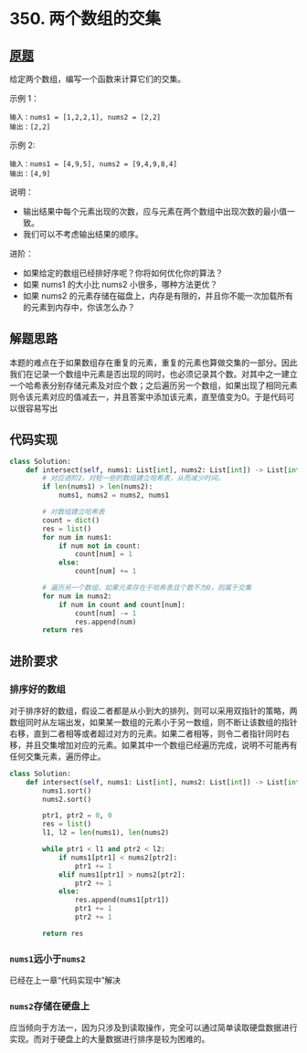 # 350. 两个数组的交集

## [原题](https://leetcode-cn.com/problems/intersection-of-two-arrays-ii)

给定两个数组，编写一个函数来计算它们的交集。

示例 1：

```
输入：nums1 = [1,2,2,1], nums2 = [2,2]
输出：[2,2]
```

示例 2:

```
输入：nums1 = [4,9,5], nums2 = [9,4,9,8,4]
输出：[4,9]
```

说明：

+ 输出结果中每个元素出现的次数，应与元素在两个数组中出现次数的最小值一致。
+ 我们可以不考虑输出结果的顺序。

进阶：

+ 如果给定的数组已经排好序呢？你将如何优化你的算法？
+ 如果 nums1 的大小比 nums2 小很多，哪种方法更优？
+ 如果 nums2 的元素存储在磁盘上，内存是有限的，并且你不能一次加载所有的元素到内存中，你该怎么办？

## 解题思路

本题的难点在于如果数组存在重复的元素，重复的元素也算做交集的一部分。因此我们在记录一个数组中元素是否出现的同时，也必须记录其个数。对其中之一建立一个哈希表分别存储元素及对应个数；之后遍历另一个数组，如果出现了相同元素则令该元素对应的值减去一，并且答案中添加该元素，直至值变为0。于是代码可以很容易写出

## 代码实现

```Python
class Solution:
    def intersect(self, nums1: List[int], nums2: List[int]) -> List[int]:
        # 对应进阶2，对短一些的数组建立哈希表，从而减少时间。
        if len(nums1) > len(nums2):
            nums1, nums2 = nums2, nums1

        # 对数组建立哈希表
        count = dict()
        res = list()
        for num in nums1:
            if num not in count:
                count[num] = 1
            else:
                count[num] += 1

        # 遍历另一个数组，如果元素存在于哈希表且个数不为0，则属于交集
        for num in nums2:
            if num in count and count[num]:
                count[num] -= 1
                res.append(num)
        return res
```

## 进阶要求

### 排序好的数组

对于排序好的数组，假设二者都是从小到大的排列，则可以采用双指针的策略，两数组同时从左端出发，如果某一数组的元素小于另一数组，则不断让该数组的指针右移，直到二者相等或者超过对方的元素。如果二者相等，则令二者指针同时右移，并且交集增加对应的元素。如果其中一个数组已经遍历完成，说明不可能再有任何交集元素，遍历停止。

```Python
class Solution:
    def intersect(self, nums1: List[int], nums2: List[int]) -> List[int]:
        nums1.sort()
        nums2.sort()

        ptr1, ptr2 = 0, 0
        res = list()
        l1, l2 = len(nums1), len(nums2)

        while ptr1 < l1 and ptr2 < l2:
            if nums1[ptr1] < nums2[ptr2]:
                ptr1 += 1
            elif nums1[ptr1] > nums2[ptr2]:
                ptr2 += 1
            else:
                res.append(nums1[ptr1])
                ptr1 += 1
                ptr2 += 1

        return res
```

### `nums1`远小于`nums2`

已经在上一章“代码实现中”解决

### `nums2`存储在硬盘上

应当倾向于方法一，因为只涉及到读取操作，完全可以通过简单读取硬盘数据进行实现。而对于硬盘上的大量数据进行排序是较为困难的。